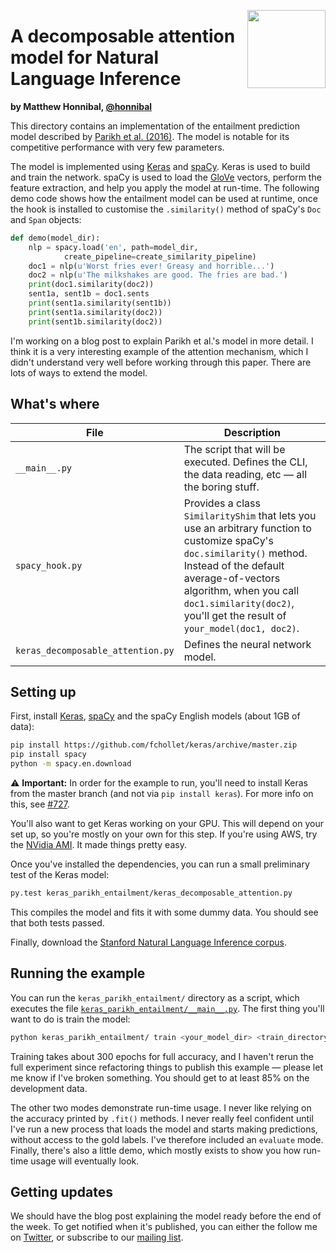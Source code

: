<a href="https://explosion.ai"><img src="https://explosion.ai/assets/img/logo.svg" width="125" height="125" align="right" /></a>

# A decomposable attention model for Natural Language Inference
**by Matthew Honnibal, [@honnibal](https://github.com/honnibal)**

This directory contains an implementation of the entailment prediction model described
by [Parikh et al. (2016)](https://arxiv.org/pdf/1606.01933.pdf). The model is notable 
for its competitive performance with very few parameters.

The model is implemented using [Keras](https://keras.io/) and [spaCy](https://spacy.io). 
Keras is used to build and train the network. spaCy is used to load 
the [GloVe](http://nlp.stanford.edu/projects/glove/) vectors, perform the 
feature extraction, and help you apply the model at run-time. The following 
demo code shows how the entailment model  can be used at runtime, once the 
hook is installed to customise the `.similarity()` method of spaCy's `Doc` 
and `Span` objects:

```python
def demo(model_dir):
    nlp = spacy.load('en', path=model_dir,
            create_pipeline=create_similarity_pipeline)
    doc1 = nlp(u'Worst fries ever! Greasy and horrible...')
    doc2 = nlp(u'The milkshakes are good. The fries are bad.')
    print(doc1.similarity(doc2))
    sent1a, sent1b = doc1.sents
    print(sent1a.similarity(sent1b))
    print(sent1a.similarity(doc2))
    print(sent1b.similarity(doc2))
```

I'm working on a blog post to explain Parikh et al.'s model in more detail.
I think it is a very interesting example of the attention mechanism, which
I didn't understand very well before working through this paper. There are
lots of ways to extend the model.

## What's where

| File | Description |
| --- | --- |
| `__main__.py` | The script that will be executed. Defines the CLI, the data reading, etc — all the boring stuff. |                          
| `spacy_hook.py` | Provides a class `SimilarityShim` that lets you use an arbitrary function to customize spaCy's `doc.similarity()` method. Instead of the default average-of-vectors algorithm, when you call `doc1.similarity(doc2)`, you'll get the result of `your_model(doc1, doc2)`. |
| `keras_decomposable_attention.py` | Defines the neural network model. |

## Setting up

First, install [Keras](https://keras.io/), [spaCy](https://spacy.io) and the spaCy 
English models (about 1GB of data):

```bash
pip install https://github.com/fchollet/keras/archive/master.zip
pip install spacy
python -m spacy.en.download
```

⚠️ **Important:** In order for the example to run, you'll need to install Keras from 
the master branch (and not via `pip install keras`). For more info on this, see 
[#727](https://github.com/explosion/spaCy/issues/727).

You'll also want to get Keras working on your GPU. This will depend on your
set up, so you're mostly on your own for this step. If you're using AWS, try the 
[NVidia AMI](https://aws.amazon.com/marketplace/pp/B00FYCDDTE). It made things pretty easy.

Once you've installed the dependencies, you can run a small preliminary test of
the Keras model:

```bash
py.test keras_parikh_entailment/keras_decomposable_attention.py
```

This compiles the model and fits it with some dummy data. You should see that
both tests passed.

Finally, download the [Stanford Natural Language Inference corpus](http://nlp.stanford.edu/projects/snli/).

## Running the example

You can run the `keras_parikh_entailment/` directory as a script, which executes the file
[`keras_parikh_entailment/__main__.py`](__main__.py). The first thing you'll want to do is train the model:

```bash
python keras_parikh_entailment/ train <your_model_dir> <train_directory> <dev_directory>
```

Training takes about 300 epochs for full accuracy, and I haven't rerun the full
experiment since refactoring things to publish this example — please let me
know if I've broken something. You should get to at least 85% on the development data.

The other two modes demonstrate run-time usage. I never like relying on the accuracy printed
by `.fit()` methods. I never really feel confident until I've run a new process that loads
the model and starts making predictions, without access to the gold labels. I've therefore
included an `evaluate` mode. Finally, there's also a little demo, which mostly exists to show
you how run-time usage will eventually look.

## Getting updates

We should have the blog post explaining the model ready before the end of the week. To get
notified when it's published, you can either the follow me on [Twitter](https://twitter.com/honnibal), 
or subscribe to our [mailing list](http://eepurl.com/ckUpQ5).
